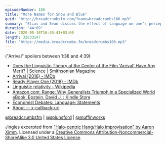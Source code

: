 ```yaml
---
episodeNumber: 180
title: "More Names for Snow and Blue"
guid: "http://breadcrumbsfm.com/?name=breadcrumbs180.mp3"
summary: "Elias and Sean discuss the effect of language on one’s perception of reality."
duration: "44:09"
date: 2020-05-16T16:40:41+03:00
length: 32033147
file: "https://media.breadcrumbs.fm/breadcrumbs180.mp3"
---
```

("Arrival" spoilers between 1:38 and 4:39)

- [Does the Linguistic Theory at the Center of the Film 'Arrival' Have Any Merit? | Science | Smithsonian Magazine](https://www.smithsonianmag.com/science-nature/does-century-old-linguistic-hypothesis-center-film-arrival-have-any-merit-180961284/)
- [Arrival (2016) - IMDb](https://www.imdb.com/title/tt2543164/)
- [Ready Player One (2018) - IMDb](https://www.imdb.com/title/tt1677720/)
- [Linguistic relativity - Wikipedia](https://en.wikipedia.org/wiki/Linguistic_relativity)
- [Amazon.com: Range: Why Generalists Triumph in a Specialized World eBook: Epstein, David J. : Kindle Store](http://www.amazon.com/dp/B07H1ZYWTM/?tag=breadcrumbsfm-20)
- [Economist Debates: Language: Statements](https://web.archive.org/web/20120214200410/http://www.economist.com/debate/days/view/626)
- [About -- x-callback-url](http://x-callback-url.com/about/)

[@breadcrumbsfm](https://twitter.com/breadcrumbsfm) | [@splunsford](https://twitter.com/splunsford) | [@muffinworks](https://twitter.com/muffinworks)

Jingles excerpted from ["Halo-centric Hang/Halo improvisation" by Aaron Ximm](http://freemusicarchive.org/music/aaron_ximm/handpans_and_the_hang/). Licensed under a [Creative Commons Attribution-Noncommercial-ShareAlike 3.0 United States License](http://creativecommons.org/licenses/by-nc-sa/3.0/us/).
